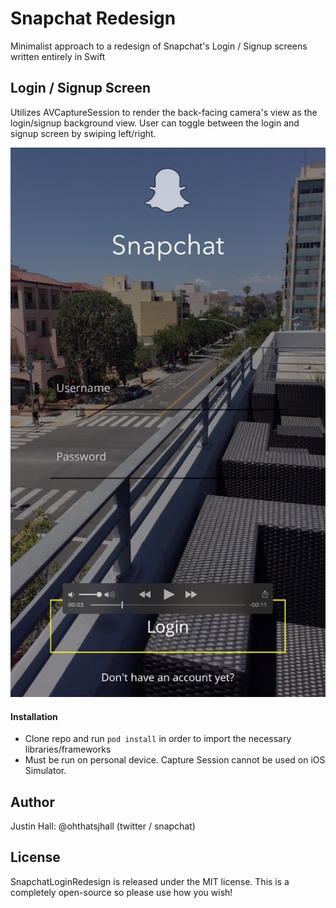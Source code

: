 # Snapchat Redesign
Minimalist approach to a redesign of Snapchat's Login / Signup screens written entirely in Swift

## Login / Signup Screen

Utilizes AVCaptureSession to render the back-facing camera's view as the login/signup background view. User can toggle between the login and signup screen by swiping left/right.

![](/capture1.png)

#### Installation

* Clone repo and run ```pod install``` in order to import the necessary libraries/frameworks
* Must be run on personal device. Capture Session cannot be used on iOS Simulator.



## Author

Justin Hall: @ohthatsjhall (twitter / snapchat)

## License

SnapchatLoginRedesign is released under the MIT license. This is a completely open-source so please use how you wish!
